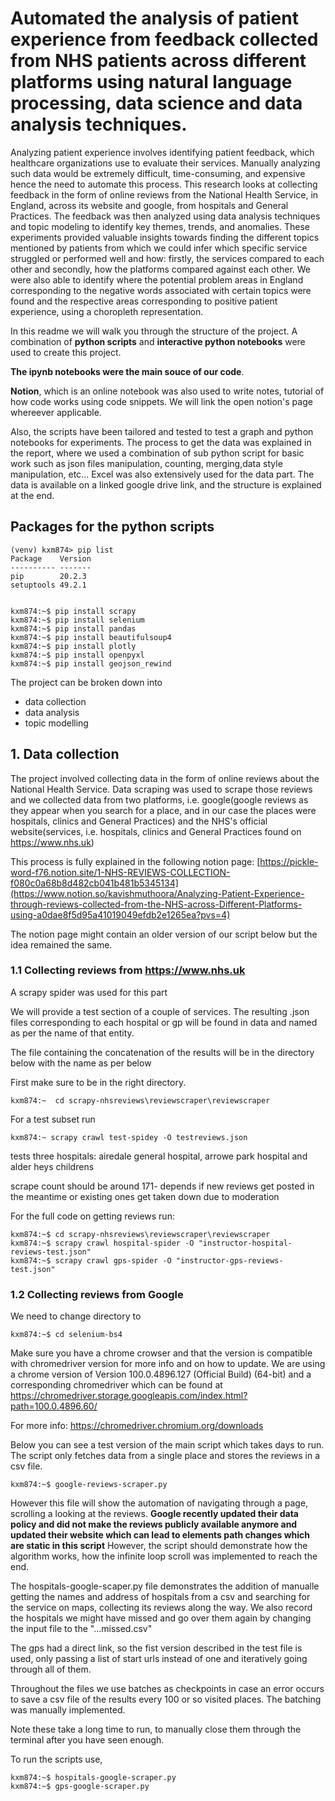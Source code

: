 # Automated the analysis of patient experience from feedback collected from NHS patients across different platforms using natural language processing, data science and data analysis techniques.
Analyzing patient experience involves identifying patient feedback, which healthcare organizations use to evaluate their services. Manually analyzing such data would be extremely
difficult, time-consuming, and expensive hence the need to automate this process. This research looks at collecting feedback in the form of online reviews from the National Health
Service, in England, across its website and google, from hospitals and General Practices. The
feedback was then analyzed using data analysis techniques and topic modeling to identify
key themes, trends, and anomalies. These experiments provided valuable insights towards
finding the different topics mentioned by patients from which we could infer which specific
service struggled or performed well and how: firstly, the services compared to each other
and secondly, how the platforms compared against each other. We were also able to identify
where the potential problem areas in England corresponding to the negative words associated with certain topics were found and the respective areas corresponding to positive patient
experience, using a choropleth representation.

In this readme we will walk you through the structure of the project. A combination of **python scripts** and **interactive python notebooks** were used to create this project. 

**The ipynb notebooks were the main souce of our code**.

**Notion**, which is an online notebook was also used to write notes, tutorial of how code works using code snippets. We will link the open notion's page whereever applicable.

Also, the scripts have been tailored and tested to test a graph and python notebooks for experiments. The process to get the data was explained in the report, where we used a combination of sub python script for basic work such as json files manipulation, counting, merging,data style manipulation, etc... Excel was also extensively used for the data part. The data is available on a linked google drive link, and the structure is explained at the end.


## **Packages for the python scripts**
```console
(venv) kxm874> pip list
Package    Version
---------- -------
pip        20.2.3
setuptools 49.2.1


kxm874:~$ pip install scrapy 
kxm874:~$ pip install selenium
kxm874:~$ pip install pandas
kxm874:~$ pip install beautifulsoup4
kxm874:~$ pip install plotly
kxm874:~$ pip install openpyxl
kxm874:~$ pip install geojson_rewind
```

The project can be broken down into 
- data collection
- data analysis
- topic modelling 


## **1. Data collection**

The project involved collecting data in the form of online reviews about the National Health Service. Data scraping was used to scrape those reviews and we collected data from two platforms, i.e. google(google reviews as they appear when you search for a place, and in our case the places were hospitals, clinics and General Practices) and the NHS's official website(services, i.e. hospitals, clinics and General Practices found on https://www.nhs.uk)

This process is fully explained in the following notion page:
[https://pickle-word-f76.notion.site/1-NHS-REVIEWS-COLLECTION-f080c0a68b8d482cb041b481b5345134](https://www.notion.so/kavishmuthoora/Analyzing-Patient-Experience-through-reviews-collected-from-the-NHS-across-Different-Platforms-using-a0dae8f5d95a41019049efdb2e1265ea?pvs=4)

The notion page might contain an older version of our script below but the idea remained the same.

### **1.1 Collecting reviews from  https://www.nhs.uk**


A scrapy spider was used for this part

We will provide a test section of a couple of services. The resulting .json files corresponding to each hospital or gp will be found in data and named as per the name of that entity.

The file containing the concatenation of the results will be in the directory below with the name as per below

First make sure to be in the right directory.
```console
kxm874:~  cd scrapy-nhsreviews\reviewscraper\reviewscraper
```

For a test subset run
```console
kxm874:~ scrapy crawl test-spidey -O testreviews.json
```
tests three hospitals: airedale general hospital, arrowe park hospital and alder heys childrens

scrape count should be around 171- depends if new reviews get posted in the meantime or existing ones get taken down due to moderation

For the full code on getting reviews run:
```console
kxm874:~$ cd scrapy-nhsreviews\reviewscraper\reviewscraper
kxm874:~$ scrapy crawl hospital-spider -O "instructor-hospital-reviews-test.json"
kxm874:~$ scrapy crawl gps-spider -O "instructor-gps-reviews-test.json"
```

### **1.2 Collecting reviews from Google**


We need to change directory to 

```console
kxm874:~$ cd selenium-bs4
```

Make sure you have a chrome crowser and that the version is compatible with chromedriver version for more info and on how to update. We are using a chrome version of Version 100.0.4896.127 (Official Build) (64-bit) and a corresponding chromedriver which can be found at https://chromedriver.storage.googleapis.com/index.html?path=100.0.4896.60/

For more info:
https://chromedriver.chromium.org/downloads

Below you can see a test version of the main script which takes days to run. The script only fetches data from a single place and stores the reviews in a csv file.


```console
kxm874:~$ google-reviews-scraper.py
```

However this file will show the automation of navigating through a page, scrolling a looking at the reviews. **Google recently updated their data policy and did not make the reviews publicly available anymore and updated their website which can lead to elements path changes which are static in this script** However, the script should demonstrate how the algorithm works, how the infinite loop scroll was implemented to reach the end. 

The hospitals-google-scaper.py file demonstrates the addition of manualle getting the names and address of hospitals from a csv and searching for the service on maps, collecting its reviews along the way. We also record the hospitals we might have missed and go over them again by changing the input file to the "...missed.csv"

The gps had a direct link, so the fist version described in the test file is used, only passing a list of start urls instead of one and iteratively going through all of them.

Throughout the files we use batches as checkpoints in case an error occurs to save a csv file of the results every 100 or so visited places. The batching was manually implemented.

Note these take a long time to run, to manually close them through the terminal after you have seen enough.

To run the scripts use,
```console
kxm874:~$ hospitals-google-scraper.py
kxm874:~$ gps-google-scraper.py
```
